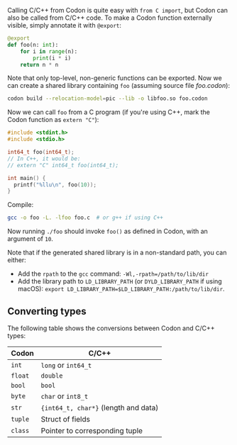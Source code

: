 Calling C/C++ from Codon is quite easy with `from C import`, but Codon
can also be called from C/C++ code. To make a Codon function externally
visible, simply annotate it with `@export`:

``` python
@export
def foo(n: int):
    for i in range(n):
        print(i * i)
    return n * n
```

Note that only top-level, non-generic functions can be exported. Now we
can create a shared library containing `foo` (assuming source file
*foo.codon*):

``` bash
codon build --relocation-model=pic --lib -o libfoo.so foo.codon
```

Now we can call `foo` from a C program (if you're using C++, mark the
Codon function as `extern "C"`):

``` c
#include <stdint.h>
#include <stdio.h>

int64_t foo(int64_t);
// In C++, it would be:
// extern "C" int64_t foo(int64_t);

int main() {
  printf("%llu\n", foo(10));
}
```

Compile:

``` bash
gcc -o foo -L. -lfoo foo.c  # or g++ if using C++
```

Now running `./foo` should invoke `foo()` as defined in Codon, with an
argument of `10`.

Note that if the generated shared library is in a non-standard path, you
can either:

- Add the `rpath` to the `gcc` command: `-Wl,-rpath=/path/to/lib/dir`
- Add the library path to `LD_LIBRARY_PATH` (or `DYLD_LIBRARY_PATH` if
  using macOS): `export LD_LIBRARY_PATH=$LD_LIBRARY_PATH:/path/to/lib/dir`.

## Converting types

The following table shows the conversions between Codon and C/C++ types:

  | Codon     | C/C++                                |
  |-----------|--------------------------------------|
  | `int`     | `long` or `int64_t`                  |
  | `float`   | `double`                             |
  | `bool`    | `bool`                               |
  | `byte`    | `char` or `int8_t`                   |
  | `str`     | `{int64_t, char*}` (length and data) |
  | `tuple`   | Struct of fields                     |
  | `class`   | Pointer to corresponding tuple       |
